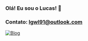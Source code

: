 ### Olá! Eu sou o Lucas! 👋

### Contato: lgwl91@outlook.com

[![Blog](https://img.shields.io/badge/LinkedIn-0077B5?style=for-the-badge&logo=linkedin&logoColor=white)](https://www.linkedin.com/in/lgwl91/)
